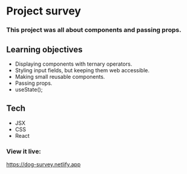 # Project survey

### This project was all about components and passing props.

## Learning objectives

- Displaying components with ternary operators.
- Styling input fields, but keeping them web accessible.
- Making small reusable components.
- Passing props.
- useState();

## Tech

- JSX
- CSS
- React

### View it live:

https://dog-survey.netlify.app
